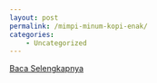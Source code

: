 ```yaml
---
layout: post
permalink: /mimpi-minum-kopi-enak/
categories:
    - Uncategorized
---
```


[Baca Selengkapnya](/08)